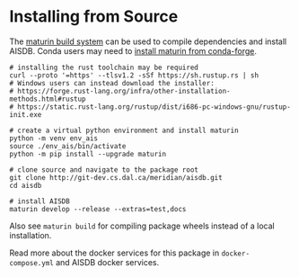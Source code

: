 # Installing from Source

The [maturin build system](https://maturin.rs/develop.html) can be used to compile dependencies and install AISDB. Conda users may need to [install maturin from conda-forge](https://maturin.rs/installation.html#conda).

```
# installing the rust toolchain may be required
curl --proto '=https' --tlsv1.2 -sSf https://sh.rustup.rs | sh
# Windows users can instead download the installer:
# https://forge.rust-lang.org/infra/other-installation-methods.html#rustup
# https://static.rust-lang.org/rustup/dist/i686-pc-windows-gnu/rustup-init.exe

# create a virtual python environment and install maturin
python -m venv env_ais
source ./env_ais/bin/activate
python -m pip install --upgrade maturin

# clone source and navigate to the package root
git clone http://git-dev.cs.dal.ca/meridian/aisdb.git
cd aisdb

# install AISDB
maturin develop --release --extras=test,docs
```

Also see `maturin build` for compiling package wheels instead of a local installation.

Read more about the docker services for this package in `docker-compose.yml` and AISDB docker services.
